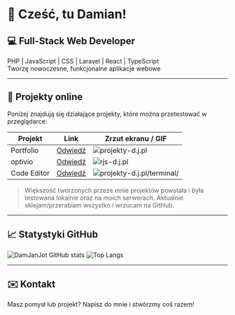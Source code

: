 # 👋 Cześć, tu Damian!

## 💻 Full-Stack Web Developer
PHP | JavaScript | CSS | Laravel | React | TypeScript  
Tworzę nowoczesne, funkcjonalne aplikacje webowe 

---

## 🚀 Projekty online
Poniżej znajdują się działające projekty, które można przetestować w przeglądarce:

| Projekt | Link | Zrzut ekranu / GIF |
|---------|------|------------------|
| Portfolio | [Odwiedź](https://projekty-d.j.pl) | ![projekty-d.j.pl](https://raw.githubusercontent.com/DamJanJot/optivio-app/main/screenshots/projekty-dj.gif) |
| optivio | [Odwiedź](https://rjs-d.j.pl) | ![rjs-d.j.pl](https://raw.githubusercontent.com/DamJanJot/optivio-app/main/screenshots/rjs-dj.gif) |
| Code Editor | [Odwiedź](https://projekty-d.j.pl/terminal/) | ![projekty-d.j.pl/terminal/](https://raw.githubusercontent.com/DamJanJot/optivio-app/main/screenshots/kalendarz-j.gif) |

> Większość tworzonych przeze mnie projektów powstała i była testowana lokalnie oraz na moich serwerach. Aktualnie sklejam/przerabiam wszystko i wrzucam na GitHub. 
---

## 📈 Statystyki GitHub
![DamJanJot GitHub stats](https://github-readme-stats.vercel.app/api?username=DamJanJot&show_icons=true&theme=radical)
![Top Langs](https://github-readme-stats.vercel.app/api/top-langs/?username=DamJanJot&layout=compact&theme=radical)

---

## ✉️ Kontakt
Masz pomysł lub projekt? Napisz do mnie i stwórzmy coś razem!  
